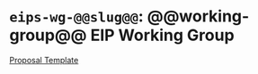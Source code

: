 # `eips-wg-@@slug@@`: @@working-group@@ EIP Working Group

<!-- TODO -->

[Proposal Template](./docs/template.md)
